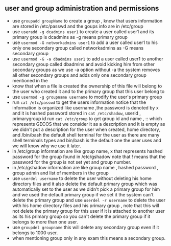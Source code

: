 ## user and group administration and permissions

- use `groupadd groupName` to create a group , know that users information are stored in /etc/passwd and the goups info are in /etc/group
- use `useradd -g dcadmins user1` to create a user called user1 and its primary group is dcadmins as -g means primary group
- use `usermod -G networkadmins user1` to add a user called user1 to his only one secondary group called networkadmins as -G means secondary group
- use `usermod -G -a dbadmins user1` to add a user called user1 to another secondary group called dbadmins and avoid kicking him from other secondary groups as we use -a option without -a the system removes all other secondary groups and adds only one secondary group mentioned in the
- know that when a file is created the ownership of this file will belong to the user who created it and to the primary group that this user belong to
- use `usermod -g groupname username` to modify the user's primary group
- run `cat /etc/passwd` to get the users information notice that the information is organized like username ,the password is denoted by x and it is hashed password stored in `cat /etc/shadow`, userid , primarygroup id run `cat /etc/group` to get group id and name , :: which represents GECOS that we consider it as a description and it is empty as we didn't put a description for the user when created, home directory, and /bin/bash the default shell terminal for the user as there are many shell terminals types and bin/bash is the default one the user uses and we will know why we use it later.
- in /etc/group information are like group name, x that represents hashed password for the group found in /etc/gshadow note that ! means that the password for the group is not set yet and group number.
- in /etc/gshadow information are like group name , hashed password , group admin and list of members in the group
- use `userdel username` to delete the user without deleting his home directory files and it also delete the default primary group which was automatically set to the user as we didn't pick a primary group for him and we used the default primary group if we set it the system can't delete the primary group and use `userdel -r username` to delete the user with his home directory files and his primary group , note that this will not delete the primary group for this user if it is attached to another user as its his primary group so you can't delete the primary group if it belongs to more than one user.
- use `groupdel groupname` this will delete any secondary group even if it belongs to 1000 user.
- when mentioning group only in any exam this means a secondary group.
